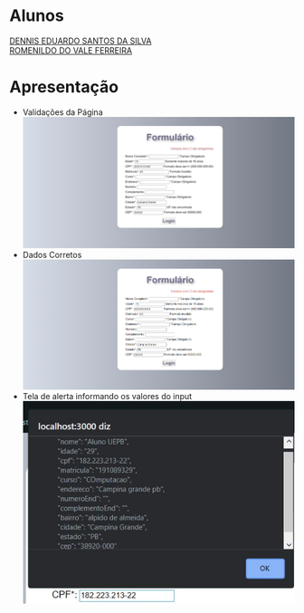 
# Alunos
   [DENNIS EDUARDO SANTOS DA SILVA](https://github.com/Dennis-Eduardo)   
   [ROMENILDO DO VALE FERREIRA](https://github.com/Romenildo)

# Apresentação
* Validações da Página
 ![](https://github.com/Romenildo/Universidade/blob/master/InterfaceGraficaATV/imgs/image2.JPG)
* Dados Corretos
![](https://github.com/Romenildo/Universidade/blob/master/InterfaceGraficaATV/imgs/image.png)
* Tela de alerta informando os valores do input  
 ![](https://github.com/Romenildo/Universidade/blob/master/InterfaceGraficaATV/imgs/image3.JPG)
